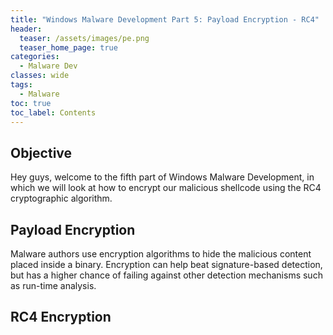 ```yaml
---
title: "Windows Malware Development Part 5: Payload Encryption - RC4"
header:
  teaser: /assets/images/pe.png
  teaser_home_page: true
categories:
  - Malware Dev
classes: wide
tags:
  - Malware
toc: true
toc_label: Contents
---
```

## Objective ##
Hey guys, welcome to the fifth part of Windows Malware Development, in which we will look at how to encrypt our malicious shellcode using the RC4 cryptographic algorithm.

## Payload Encryption ##
Malware authors use encryption algorithms to hide the malicious content placed inside a binary. Encryption can help beat signature-based detection, but has a higher chance of failing against other detection mechanisms such as run-time analysis.

## RC4 Encryption ##
